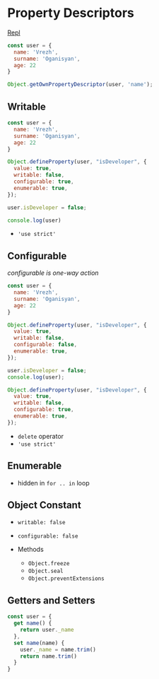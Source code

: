 # Property Descriptors

[Repl](https://repl.it/@vrezhhovanisyan/6lessonproperty#index.js)

```javascript
const user = {
  name: 'Vrezh',
  surname: 'Oganisyan',
  age: 22
}

Object.getOwnPropertyDescriptor(user, 'name');
```

## Writable

```javascript
const user = {
  name: 'Vrezh',
  surname: 'Oganisyan',
  age: 22
}

Object.defineProperty(user, "isDeveloper", {
  value: true,
  writable: false,
  configurable: true,
  enumerable: true,
});

user.isDeveloper = false;

console.log(user)
```

- `'use strict'`


## Configurable

_configurable is one-way action_

```javascript
const user = {
  name: 'Vrezh',
  surname: 'Oganisyan',
  age: 22
}

Object.defineProperty(user, "isDeveloper", {
  value: true,
  writable: false,
  configurable: false,
  enumerable: true,
});

user.isDeveloper = false;
console.log(user);

Object.defineProperty(user, "isDeveloper", {
  value: true,
  writable: false,
  configurable: true,
  enumerable: true,
});
```

- `delete` operator
- `'use strict'`


## Enumerable

  - hidden in `for .. in` loop

## Object Constant

- `writable: false`
- `configurable: false`

- Methods
  - `Object.freeze`
  - `Object.seal`
  - `Object.preventExtensions`

## Getters and Setters

```javascript
const user = {
  get name() {
    return user._name
  },
  set name(name) {
    user._name = name.trim()
    return name.trim()
  }
}
```
